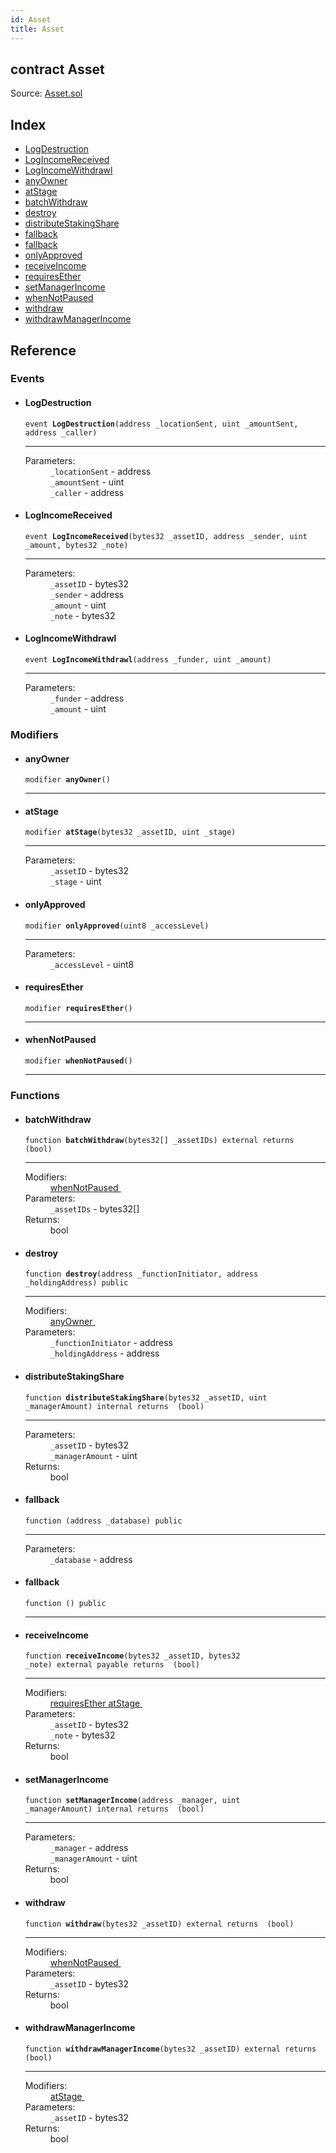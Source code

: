 ```yaml
---
id: Asset
title: Asset
---
```


<div class="contract-doc"><div class="contract"><h2 class="contract-header"><span class="contract-kind">contract</span> Asset</h2><div class="source">Source: <a href="https://github.com/MyBitFoundation/MyBit/blob/v1.0.0/contracts/Asset.sol" target="_blank">Asset.sol</a></div></div><div class="index"><h2>Index</h2><ul><li><a href="Asset.html#LogDestruction">LogDestruction</a></li><li><a href="Asset.html#LogIncomeReceived">LogIncomeReceived</a></li><li><a href="Asset.html#LogIncomeWithdrawl">LogIncomeWithdrawl</a></li><li><a href="Asset.html#anyOwner">anyOwner</a></li><li><a href="Asset.html#atStage">atStage</a></li><li><a href="Asset.html#batchWithdraw">batchWithdraw</a></li><li><a href="Asset.html#destroy">destroy</a></li><li><a href="Asset.html#distributeStakingShare">distributeStakingShare</a></li><li><a href="Asset.html#">fallback</a></li><li><a href="Asset.html#">fallback</a></li><li><a href="Asset.html#onlyApproved">onlyApproved</a></li><li><a href="Asset.html#receiveIncome">receiveIncome</a></li><li><a href="Asset.html#requiresEther">requiresEther</a></li><li><a href="Asset.html#setManagerIncome">setManagerIncome</a></li><li><a href="Asset.html#whenNotPaused">whenNotPaused</a></li><li><a href="Asset.html#withdraw">withdraw</a></li><li><a href="Asset.html#withdrawManagerIncome">withdrawManagerIncome</a></li></ul></div><div class="reference"><h2>Reference</h2><div class="events"><h3>Events</h3><ul><li><div class="item event"><span id="LogDestruction" class="anchor-marker"></span><h4 class="name">LogDestruction</h4><div class="body"><code class="signature">event <strong>LogDestruction</strong><span>(address _locationSent, uint _amountSent, address _caller) </span></code><hr/><dl><dt><span class="label-parameters">Parameters:</span></dt><dd><div><code>_locationSent</code> - address</div><div><code>_amountSent</code> - uint</div><div><code>_caller</code> - address</div></dd></dl></div></div></li><li><div class="item event"><span id="LogIncomeReceived" class="anchor-marker"></span><h4 class="name">LogIncomeReceived</h4><div class="body"><code class="signature">event <strong>LogIncomeReceived</strong><span>(bytes32 _assetID, address _sender, uint _amount, bytes32 _note) </span></code><hr/><dl><dt><span class="label-parameters">Parameters:</span></dt><dd><div><code>_assetID</code> - bytes32</div><div><code>_sender</code> - address</div><div><code>_amount</code> - uint</div><div><code>_note</code> - bytes32</div></dd></dl></div></div></li><li><div class="item event"><span id="LogIncomeWithdrawl" class="anchor-marker"></span><h4 class="name">LogIncomeWithdrawl</h4><div class="body"><code class="signature">event <strong>LogIncomeWithdrawl</strong><span>(address _funder, uint _amount) </span></code><hr/><dl><dt><span class="label-parameters">Parameters:</span></dt><dd><div><code>_funder</code> - address</div><div><code>_amount</code> - uint</div></dd></dl></div></div></li></ul></div><div class="modifiers"><h3>Modifiers</h3><ul><li><div class="item modifier"><span id="anyOwner" class="anchor-marker"></span><h4 class="name">anyOwner</h4><div class="body"><code class="signature">modifier <strong>anyOwner</strong><span>() </span></code><hr/></div></div></li><li><div class="item modifier"><span id="atStage" class="anchor-marker"></span><h4 class="name">atStage</h4><div class="body"><code class="signature">modifier <strong>atStage</strong><span>(bytes32 _assetID, uint _stage) </span></code><hr/><dl><dt><span class="label-parameters">Parameters:</span></dt><dd><div><code>_assetID</code> - bytes32</div><div><code>_stage</code> - uint</div></dd></dl></div></div></li><li><div class="item modifier"><span id="onlyApproved" class="anchor-marker"></span><h4 class="name">onlyApproved</h4><div class="body"><code class="signature">modifier <strong>onlyApproved</strong><span>(uint8 _accessLevel) </span></code><hr/><dl><dt><span class="label-parameters">Parameters:</span></dt><dd><div><code>_accessLevel</code> - uint8</div></dd></dl></div></div></li><li><div class="item modifier"><span id="requiresEther" class="anchor-marker"></span><h4 class="name">requiresEther</h4><div class="body"><code class="signature">modifier <strong>requiresEther</strong><span>() </span></code><hr/></div></div></li><li><div class="item modifier"><span id="whenNotPaused" class="anchor-marker"></span><h4 class="name">whenNotPaused</h4><div class="body"><code class="signature">modifier <strong>whenNotPaused</strong><span>() </span></code><hr/></div></div></li></ul></div><div class="functions"><h3>Functions</h3><ul><li><div class="item function"><span id="batchWithdraw" class="anchor-marker"></span><h4 class="name">batchWithdraw</h4><div class="body"><code class="signature">function <strong>batchWithdraw</strong><span>(bytes32[] _assetIDs) </span><span>external </span><span>returns  (bool) </span></code><hr/><dl><dt><span class="label-modifiers">Modifiers:</span></dt><dd><a href="Asset.html#whenNotPaused">whenNotPaused </a></dd><dt><span class="label-parameters">Parameters:</span></dt><dd><div><code>_assetIDs</code> - bytes32[]</div></dd><dt><span class="label-return">Returns:</span></dt><dd>bool</dd></dl></div></div></li><li><div class="item function"><span id="destroy" class="anchor-marker"></span><h4 class="name">destroy</h4><div class="body"><code class="signature">function <strong>destroy</strong><span>(address _functionInitiator, address _holdingAddress) </span><span>public </span></code><hr/><dl><dt><span class="label-modifiers">Modifiers:</span></dt><dd><a href="Asset.html#anyOwner">anyOwner </a></dd><dt><span class="label-parameters">Parameters:</span></dt><dd><div><code>_functionInitiator</code> - address</div><div><code>_holdingAddress</code> - address</div></dd></dl></div></div></li><li><div class="item function"><span id="distributeStakingShare" class="anchor-marker"></span><h4 class="name">distributeStakingShare</h4><div class="body"><code class="signature">function <strong>distributeStakingShare</strong><span>(bytes32 _assetID, uint _managerAmount) </span><span>internal </span><span>returns  (bool) </span></code><hr/><dl><dt><span class="label-parameters">Parameters:</span></dt><dd><div><code>_assetID</code> - bytes32</div><div><code>_managerAmount</code> - uint</div></dd><dt><span class="label-return">Returns:</span></dt><dd>bool</dd></dl></div></div></li><li><div class="item function"><span id="fallback" class="anchor-marker"></span><h4 class="name">fallback</h4><div class="body"><code class="signature">function <strong></strong><span>(address _database) </span><span>public </span></code><hr/><dl><dt><span class="label-parameters">Parameters:</span></dt><dd><div><code>_database</code> - address</div></dd></dl></div></div></li><li><div class="item function"><span id="fallback" class="anchor-marker"></span><h4 class="name">fallback</h4><div class="body"><code class="signature">function <strong></strong><span>() </span><span>public </span></code><hr/></div></div></li><li><div class="item function"><span id="receiveIncome" class="anchor-marker"></span><h4 class="name">receiveIncome</h4><div class="body"><code class="signature">function <strong>receiveIncome</strong><span>(bytes32 _assetID, bytes32 _note) </span><span>external </span><span>payable </span><span>returns  (bool) </span></code><hr/><dl><dt><span class="label-modifiers">Modifiers:</span></dt><dd><a href="Asset.html#requiresEther">requiresEther </a><a href="Asset.html#atStage">atStage </a></dd><dt><span class="label-parameters">Parameters:</span></dt><dd><div><code>_assetID</code> - bytes32</div><div><code>_note</code> - bytes32</div></dd><dt><span class="label-return">Returns:</span></dt><dd>bool</dd></dl></div></div></li><li><div class="item function"><span id="setManagerIncome" class="anchor-marker"></span><h4 class="name">setManagerIncome</h4><div class="body"><code class="signature">function <strong>setManagerIncome</strong><span>(address _manager, uint _managerAmount) </span><span>internal </span><span>returns  (bool) </span></code><hr/><dl><dt><span class="label-parameters">Parameters:</span></dt><dd><div><code>_manager</code> - address</div><div><code>_managerAmount</code> - uint</div></dd><dt><span class="label-return">Returns:</span></dt><dd>bool</dd></dl></div></div></li><li><div class="item function"><span id="withdraw" class="anchor-marker"></span><h4 class="name">withdraw</h4><div class="body"><code class="signature">function <strong>withdraw</strong><span>(bytes32 _assetID) </span><span>external </span><span>returns  (bool) </span></code><hr/><dl><dt><span class="label-modifiers">Modifiers:</span></dt><dd><a href="Asset.html#whenNotPaused">whenNotPaused </a></dd><dt><span class="label-parameters">Parameters:</span></dt><dd><div><code>_assetID</code> - bytes32</div></dd><dt><span class="label-return">Returns:</span></dt><dd>bool</dd></dl></div></div></li><li><div class="item function"><span id="withdrawManagerIncome" class="anchor-marker"></span><h4 class="name">withdrawManagerIncome</h4><div class="body"><code class="signature">function <strong>withdrawManagerIncome</strong><span>(bytes32 _assetID) </span><span>external </span><span>returns  (bool) </span></code><hr/><dl><dt><span class="label-modifiers">Modifiers:</span></dt><dd><a href="Asset.html#atStage">atStage </a></dd><dt><span class="label-parameters">Parameters:</span></dt><dd><div><code>_assetID</code> - bytes32</div></dd><dt><span class="label-return">Returns:</span></dt><dd>bool</dd></dl></div></div></li></ul></div></div></div>
